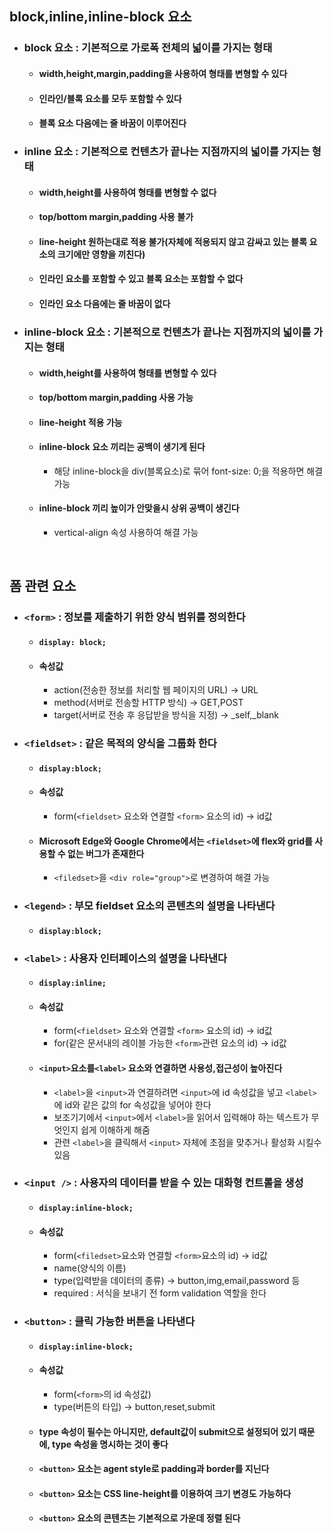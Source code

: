 ## block,inline,inline-block 요소
- ### block 요소 : 기본적으로 가로폭 전체의 넓이를 가지는 형태
  - #### width,height,margin,padding을 사용하여 형태를 변형할 수 있다
  - #### 인라인/블록 요소를 모두 포함할 수 있다
  - #### 블록 요소 다음에는 줄 바꿈이 이루어진다
- ### inline 요소 : 기본적으로 컨텐츠가 끝나는 지점까지의 넓이를 가지는 형태
  - #### width,height를 사용하여 형태를 변형할 수 없다
  - #### top/bottom margin,padding 사용 불가
  - #### line-height 원하는대로 적용 불가(자체에 적용되지 않고 감싸고 있는 블록 요소의 크기에만 영향을 끼친다)
  - #### 인라인 요소를 포함할 수 있고 블록 요소는 포함할 수 없다
  - #### 인라인 요소 다음에는 줄 바꿈이 없다
- ### inline-block 요소 : 기본적으로 컨텐츠가 끝나는 지점까지의 넓이를 가지는 형태
  - #### width,height를 사용하여 형태를 변형할 수 있다
  - #### top/bottom margin,padding 사용 가능
  - #### line-height 적용 가능
  - #### inline-block 요소 끼리는 공백이 생기게 된다
    - 해당 inline-block을 div(블록요소)로 묶어 font-size: 0;을 적용하면 해결 가능
  - #### inline-block 끼리 높이가 안맞을시 상위 공백이 생긴다
    - vertical-align 속성 사용하여 해결 가능

</br>

## 폼 관련 요소

  - ### `<form>` : 정보를 제출하기 위한 양식 범위를 정의한다
    - #### `display: block;`  
    - #### 속성값
      - action(전송한 정보를 처리할 웹 페이지의 URL) -> URL
      - method(서버로 전송할 HTTP 방식) -> GET,POST
      - target(서버로 전송 후 응답받을 방식을 지정) -> _self,_blank
  - ### `<fieldset>` : 같은 목적의 양식을 그룹화 한다
    - #### `display:block;`
    - #### 속성값
      - form(`<fieldset>` 요소와 연결할 `<form>` 요소의 id) -> id값
    - #### Microsoft Edge와 Google Chrome에서는 `<fieldset>`에 flex와 grid를 사용할 수 없는 버그가 존재한다
      - `<filedset>`을 `<div role="group">`로 변경하여 해결 가능
  - ### `<legend>` : 부모 fieldset 요소의 콘텐츠의 설명을 나타낸다
    - #### `display:block;`
  - ### `<label>` : 사용자 인터페이스의 설명을 나타낸다
    - #### `display:inline;` 
    - #### 속성값
      - form(`<fieldset>` 요소와 연결할 `<form>` 요소의 id) -> id값
      - for(같은 문서내의 레이블 가능한 `<form>`관련 요소의 id) -> id값
    - #### `<input>`요소를`<label>` 요소와 연결하면 사용성,접근성이 높아진다
      - `<label>`을 `<input>`과 연결하려면 `<input>`에 id 속성값을 넣고 `<label>`에 id와 같은 값의 for 속성값을 넣어야 한다
      - 보조기기에서 `<input>`에서 `<label>`을 읽어서 입력해야 하는 텍스트가 무엇인지 쉽게 이해하게 해줌
      - 관련 `<label>`을 클릭해서 `<input>` 자체에 초점을 맞추거나 활성화 시킬수 있음
  - ### `<input />` : 사용자의 데이터를 받을 수 있는 대화형 컨트롤을 생성
    - #### `display:inline-block;`
    - #### 속성값
      - form(`<filedset>`요소와 연결할 `<form>`요소의 id) -> id값
      - name(양식의 이름)
      - type(입력받을 데이터의 종류) -> button,img,email,password 등
      - required : 서식을 보내기 전 form validation 역할을 한다
  - ### `<button>` : 클릭 가능한 버튼을 나타낸다
    - #### `display:inline-block;`
    - #### 속성값
      - form(`<form>`의 id 속성값)
      - type(버튼의 타입) -> button,reset,submit
    - #### type 속성이 필수는 아니지만, default값이 submit으로 설정되어 있기 때문에, type 속성을 명시하는 것이 좋다
    - #### `<button>` 요소는 agent style로 padding과 border를 지닌다
    - #### `<button>` 요소는 CSS line-height를 이용하여 크기 변경도 가능하다
    - #### `<button>` 요소의 콘텐츠는 기본적으로 가운데 정렬 된다

      

  